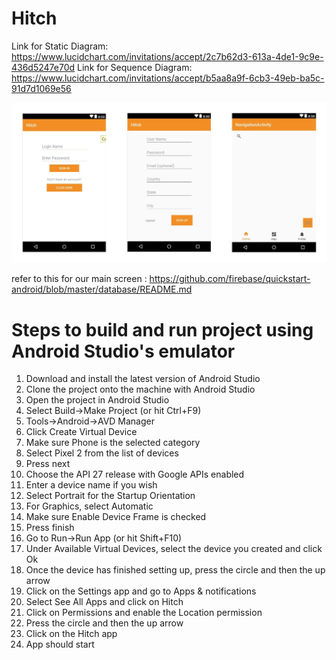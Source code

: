 # Hitch
Link for Static Diagram: https://www.lucidchart.com/invitations/accept/2c7b62d3-613a-4de1-9c9e-436d5247e70d
Link for Sequence Diagram: https://www.lucidchart.com/invitations/accept/b5aa8a9f-6cb3-49eb-ba5c-91d7d1069e56

![alt text](https://github.com/lnguyent01/Hitch/blob/master/AppInterface.jpg)



refer to this for our main screen : https://github.com/firebase/quickstart-android/blob/master/database/README.md


# Steps to build and run project using Android Studio's emulator
1. Download and install the latest version of Android Studio
2. Clone the project onto the machine with Android Studio
3. Open the project in Android Studio
4. Select Build->Make Project (or hit Ctrl+F9)
5. Tools->Android->AVD Manager
6. Click Create Virtual Device
7. Make sure Phone is the selected category
8. Select Pixel 2 from the list of devices
9. Press next
10. Choose the API 27 release with Google APIs enabled
11. Enter a device name if you wish
12. Select Portrait for the Startup Orientation
13. For Graphics, select Automatic
14. Make sure Enable Device Frame is checked
15. Press finish
16. Go to Run->Run App (or hit Shift+F10)
17. Under Available Virtual Devices, select the device you created and click Ok
18. Once the device has finished setting up, press the circle and then the up arrow
19. Click on the Settings app and go to Apps & notifications
20. Select See All Apps and click on Hitch
21. Click on Permissions and enable the Location permission
22. Press the circle and then the up arrow
23. Click on the Hitch app
24. App should start
